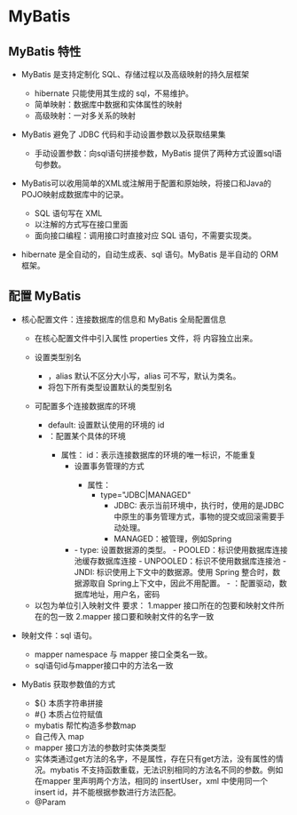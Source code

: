 # MyBatis

## MyBatis 特性

- MyBatis 是支持定制化 SQL、存储过程以及高级映射的持久层框架
    - hibernate 只能使用其生成的 sql，不易维护。
    - 简单映射：数据库中数据和实体属性的映射
    - 高级映射：一对多关系的映射

- MyBatis 避免了 JDBC 代码和手动设置参数以及获取结果集
    - 手动设置参数：向sql语句拼接参数，MyBatis 提供了两种方式设置sql语句参数。

- MyBatis可以收用简单的XML或注解用于配置和原始映，将接口和Java的POJO映射成数据库中的记录。
    - SQL 语句写在 XML
    - 以注解的方式写在接口里面
    - 面向接口编程：调用接口时直接对应 SQL 语句，不需要实现类。

- hibernate 是全自动的，自动生成表、sql 语句。MyBatis 是半自动的 ORM 框架。

## 配置 MyBatis

- 核心配置文件：连接数据库的信息和 MyBatis 全局配置信息
    - <properties resource="jdbc.properties" /> 在核心配置文件中引入属性 properties 文件，将 <property> 内容独立出来。
    - <typeAliases></typeAliases> 设置类型别名
        - <typeAlias type="com.mybatis.pojo.User" alias="User"/>，alias 默认不区分大小写，alias 可不写，默认为类名。
        - <package name="com.mybatis.pojo.User"/> 将包下所有类型设置默认的类型别名
    - <environments> 可配置多个连接数据库的环境
        - default: 设置默认使用的环境的 id
        - <environment>：配置某个具体的环境
            - 属性：
                id：表示连接数据库的环境的唯一标识，不能重复
                - <transactionManager> 设置事务管理的方式
                    - 属性：
                        - type="JDBC|MANAGED"
                            - JDBC: 表示当前环境中，执行时，使用的是JDBC中原生的事务管理方式，事物的提交或回滚需要手动处理。
                            - MANAGED：被管理，例如Spring
                - <dataSource type="POOLED">
                    - type: 设置数据源的类型。
                        - POOLED：标识使用数据库连接池缓存数据库连接
                        - UNPOOLED：标识不使用数据库连接池
                        - JNDI: 标识使用上下文中的数据源。使用 Spring 整合时，数据源取自 Spring上下文中，因此不用配置。
                    - <property>：配置驱动，数据库地址，用户名，密码
    - <mappers>
        <mapper resource="mappers/UserMapper.xml"/>
        以包为单位引入映射文件
        要求：
            1.mapper 接口所在的包要和映射文件所在的包一致
            2.mapper 接口要和映射文件的名字一致

        <package name="com.mybatis.mapper"/>
    </mappers>

- 映射文件：sql 语句。
    - mapper namespace 与 mapper 接口全类名一致。
    - sql语句id与mapper接口中的方法名一致

- MyBatis 获取参数值的方式
    - ${} 本质字符串拼接
    - #{} 本质占位符赋值
    - mybatis 帮忙构造多参数map
    - 自己传入 map
    - mapper 接口方法的参数时实体类类型
    - 实体类通过get方法的名字，不是属性，存在只有get方法，没有属性的情况。mybatis 不支持函数重载，无法识别相同的方法名不同的参数。例如在mapper 里声明两个方法，相同的 insertUser，xml 中使用同一个 insert id，并不能根据参数进行方法匹配。
    - @Param
